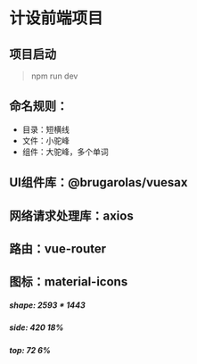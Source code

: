 # 计设前端项目
## 项目启动
> npm run dev

## 命名规则：
* 目录：短横线
* 文件：小驼峰
* 组件：大驼峰，多个单词

## UI组件库：@brugarolas/vuesax
## 网络请求处理库：axios
## 路由：vue-router
## 图标：material-icons

##### shape: 2593 * 1443
##### side: 420 18%
##### top: 72 6%
